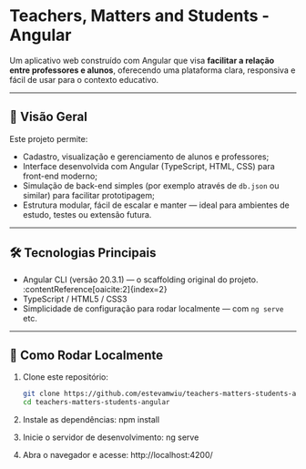 # Teachers, Matters and Students - Angular

Um aplicativo web construído com Angular que visa **facilitar a relação entre professores e alunos**, oferecendo uma plataforma clara, responsiva e fácil de usar para o contexto educativo.

---

## 🎯 Visão Geral

Este projeto permite:

- Cadastro, visualização e gerenciamento de alunos e professores;  
- Interface desenvolvida com Angular (TypeScript, HTML, CSS) para front-end moderno;  
- Simulação de back-end simples (por exemplo através de `db.json` ou similar) para facilitar prototipagem;  
- Estrutura modular, fácil de escalar e manter — ideal para ambientes de estudo, testes ou extensão futura.

---

## 🛠️ Tecnologias Principais

- Angular CLI (versão 20.3.1) — o scaffolding original do projeto. :contentReference[oaicite:2]{index=2}  
- TypeScript / HTML5 / CSS3  
- Simplicidade de configuração para rodar localmente — com `ng serve` etc.

---

## 🚀 Como Rodar Localmente

1. Clone este repositório:
   ```bash
   git clone https://github.com/estevamwiu/teachers-matters-students-angular.git
   cd teachers-matters-students-angular

2. Instale as dependências:
   npm install

3. Inicie o servidor de desenvolvimento:
   ng serve

4. Abra o navegador e acesse:
   http://localhost:4200/
